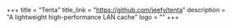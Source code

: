 +++
title = "Tenta"
title_link = "https://github.com/jeefy/tenta"
description = "A lightweight high-performance LAN cache"
logo = ""
+++